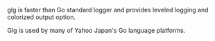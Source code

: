 glg is faster than Go standard logger and provides leveled logging and colorized output option.  

Glg is used by many of Yahoo Japan's Go language platforms.
